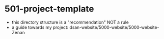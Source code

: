 # 501-project-template
* this directory structure is a "recommendation" NOT a rule
* a guide towards my project: dsan-website/5000-website/5000-website-Zenan

